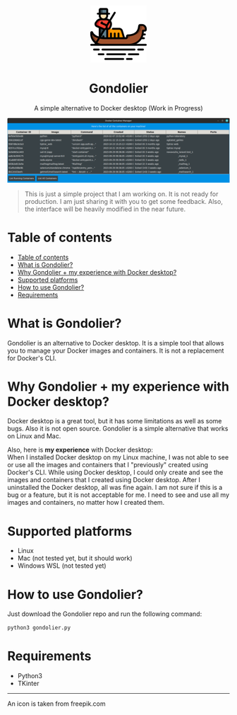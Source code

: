 <p align="center">
    <img src="gondolier.png" height="128">
    <h1 align="center">Gondolier</h1>
    <p align="center">A simple alternative to Docker desktop (Work in Progress)</p>
</p>

![alt text](image.png)

> This is just a simple project that I am working on. It is not ready for production. I am just sharing it with you to get some feedback. Also, the interface will be heavily modified in the near future.

# Table of contents

- [Table of contents](#table-of-contents)
- [What is Gondolier?](#what-is-gondolier)
- [Why Gondolier + my experience with Docker desktop?](#why-gondolier--my-experience-with-docker-desktop)
- [Supported platforms](#supported-platforms)
- [How to use Gondolier?](#how-to-use-gondolier)
- [Requirements](#requirements)

# What is Gondolier?

Gondolier is an alternative to Docker desktop. It is a simple tool that allows you to manage your Docker images and containers. It is not a replacement for Docker's CLI.

# Why Gondolier + my experience with Docker desktop?

Docker desktop is a great tool, but it has some limitations as well as some bugs. Also it is not open source. Gondolier is a simple alternative that works on Linux and Mac.

Also, here is **my experience** with Docker desktop:\
When I installed Docker desktop on my Linux machine, I was not able to see or use all the images and containers that I "previously" created using Docker's CLI. While using Docker desktop, I could only create and see the images and containers that I created using Docker desktop.
After I uninstalled the Docker desktop, all was fine again. I am not sure if this is a bug or a feature, but it is not acceptable for me. I need to see and use all my images and containers, no matter how I created them.

# Supported platforms

- Linux
- Mac (not tested yet, but it should work)
- Windows WSL (not tested yet)

# How to use Gondolier?

Just download the Gondolier repo and run the following command:

```python
python3 gondolier.py
```

# Requirements

- Python3
- TKinter

---

An icon is taken from freepik.com
